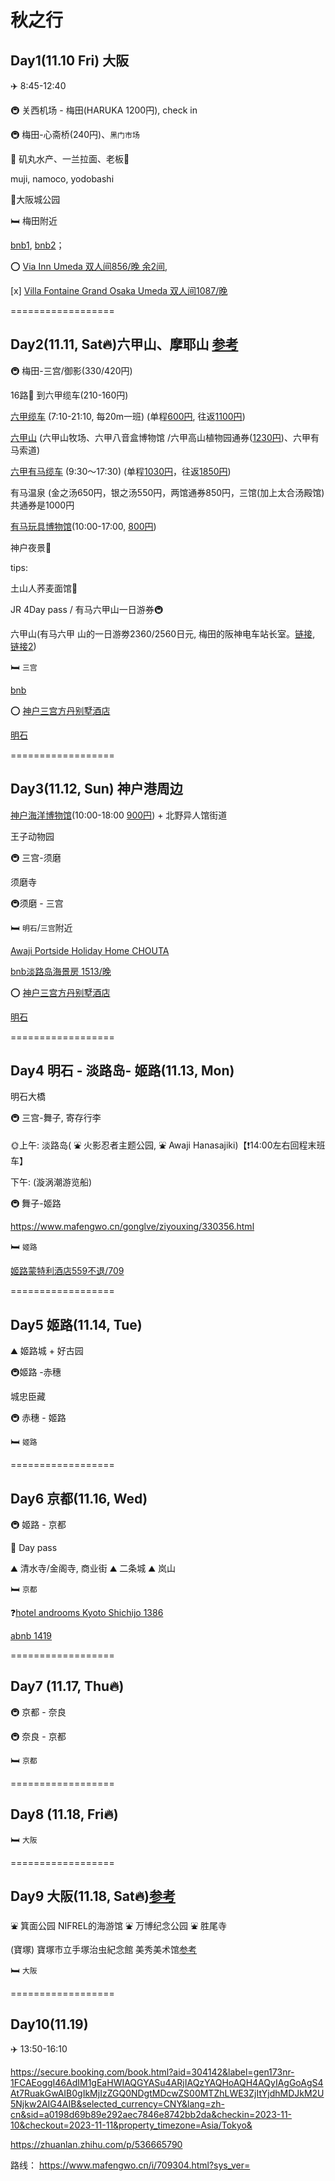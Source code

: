 # 秋之行

## Day1(11.10 Fri) 大阪

✈️ 8:45-12:40

🚇 关西机场 - 梅田(HARUKA 1200円),  check in

🚇 梅田-心斋桥(240円)、`黑门市场`

🍞 矶丸水产、一兰拉面、老板🍜

muji, namoco, yodobashi

🏃大阪城公园



🛏️ 梅田附近

 [bnb1](https://www.airbnb.cn/rooms/774866058907300992?adults=3&check_in=2023-11-10&check_out=2023-11-11&source_impression_id=p3_1697699662_LpYqVjQBULQWPCNe&previous_page_section_name=1000&federated_search_id=dcaf3fe1-b928-462a-a535-d5b6696704bd), [bnb2](https://www.airbnb.cn/rooms/43027343?adults=3&check_in=2023-11-10&check_out=2023-11-11&source_impression_id=p3_1697699662_iObh7XoY7hgItIaz&previous_page_section_name=1000&federated_search_id=dcaf3fe1-b928-462a-a535-d5b6696704bd)；

⭕️ [Via Inn Umeda  双人间856/晚 余2间](https://www.booking.com/hotel/jp/via-inn-umeda.zh-cn.html?aid=304142&label=gen173bo-1DCAEoggI46AdIK1gDaHWIAQGYASu4ARjIAQzYAQPoAQH4AQSIAgGYAiGoAgS4Ar_hpKkGwAIB0gIkY2QwMzBhMjEtMDQ1Ni00ODg0LWFiNzMtOTdiOWJkZmVmNjZm2AIE4AIB&sid=a0198d69b89e292aec7846e8742bb2da&dest_id=234556&dest_type=landmark&room1=A%2CA&group_adults=2&group_children=0&no_rooms=1&checkin=2023-11-10&checkout=2023-11-11&highlighted_blocks=862747907_354736236_2_2_0&atlas_src=sr_iw_title&ucfs=1), 

[x]  [Villa Fontaine Grand Osaka Umeda 双人间1087/晚](https://www.booking.com/hotel/jp/villa-fontaine-grand-osaka-umeda.zh-cn.html?aid=304142&label=gen173bo-1DCAEoggI46AdIK1gDaHWIAQGYASu4ARjIAQzYAQPoAQH4AQSIAgGYAiGoAgS4Ar_hpKkGwAIB0gIkY2QwMzBhMjEtMDQ1Ni00ODg0LWFiNzMtOTdiOWJkZmVmNjZm2AIE4AIB&sid=a0198d69b89e292aec7846e8742bb2da&dest_id=234556&dest_type=landmark&room1=A%2CA&group_adults=2&group_children=0&no_rooms=1&checkin=2023-11-10&checkout=2023-11-11&highlighted_blocks=881086208_357355181_2_2_0&atlas_src=sr_iw_title&ucfs=1)

==================

## Day2(11.11, Sat🔥)六甲山、摩耶山 [参考](https://www.mafengwo.cn/gonglve/ziyouxing/165556.html)



🚇 梅田-三宫/御影(330/420円)

16路🚌 到六甲缆车(210-160円)

[六甲缆车](https://www.rokkosan.com/cable/operation/?lang=zh-CHS) (7:10-21:10, 每20m一班) (单程<u>600円</u>, 往返<u>1100円</u>)

[六甲山](https://www.rokkosan.com/top/operations/?lang=zh-CHS) (六甲山牧场、六甲八音盒博物馆 /六甲高山植物园通券(<u>1230円</u>)、六甲有马索道)

[六甲有马缆车](https://koberope.jp/rokko) (9:30～17:30) (单程<u>1030円</u>，往返<u>1850円</u>)

有马温泉 (金之汤650円，银之汤550円，两馆通券850円，三馆(加上太合汤殿馆)共通券是1000円

[有马玩具博物馆](http://www.arima-toys.jp/)(10:00-17:00, <u>800円</u>)

神户夜景🌃

tips: 

土山人荞麦面馆🍞

 JR 4Day pass / 有马六甲山一日游券🚇

六甲山(有马六甲 山的一日游劵2360/2560日元, 梅田的阪神电车站长室。[链接](https://www.mafengwo.cn/wenda/detail-7072357-7074374.html), [链接2](https://www.mafengwo.cn/i/17191819.html?sys_ver=)) 





🛏️ `三宫` 

[bnb](https://www.booking.com/hotel/jp/villa-fontaine-kobe-sannomiya.zh-cn.html?aid=304142&label=gen173bo-1DCAEoggI46AdIK1gDaHWIAQGYASu4ARjIAQzYAQPoAQH4AQSIAgGYAiGoAgS4Ar_hpKkGwAIB0gIkY2QwMzBhMjEtMDQ1Ni00ODg0LWFiNzMtOTdiOWJkZmVmNjZm2AIE4AIB&sid=a0198d69b89e292aec7846e8742bb2da&atlas_src=hp_iw_btn&checkin=2023-11-11&checkout=2023-11-12&dist=0&group_adults=2&group_children=0&no_rooms=1&room1=A%2CA&sb_price_type=total&srepoch=1697699360&srpvid=91523235f8680066&type=total&#tab-main)

⭕️ [神户三宫方丹别墅酒店](https://www.booking.com/hotel/jp/villa-fontaine-kobe-sannomiya.zh-cn.html?aid=304142&label=gen173bo-1DCAEoggI46AdIK1gDaHWIAQGYASu4ARjIAQzYAQPoAQH4AQSIAgGYAiGoAgS4Ar_hpKkGwAIB0gIkY2QwMzBhMjEtMDQ1Ni00ODg0LWFiNzMtOTdiOWJkZmVmNjZm2AIE4AIB&sid=a0198d69b89e292aec7846e8742bb2da&dest_id=3796&dest_type=district&room1=A%2CA&group_adults=2&group_children=0&no_rooms=1&checkin=2023-11-11&checkout=2023-11-12&highlighted_blocks=53676521_346803203_2_2_0&atlas_src=sr_iw_title&ucfs=1#_)

[明石](https://www.booking.com/hotel/jp/hoterupurehuotoxi-ming-shi.zh-cn.html?aid=304142&label=gen173bo-1FCAEoggI46AdIK1gDaHWIAQGYASu4ARjIAQzYAQHoAQH4AQSIAgGYAiGoAgS4Ar_hpKkGwAIB0gIkY2QwMzBhMjEtMDQ1Ni00ODg0LWFiNzMtOTdiOWJkZmVmNjZm2AIF4AIB&sid=a0198d69b89e292aec7846e8742bb2da&all_sr_blocks=626119702_327215126_1_2_0%2C626119702_327215126_1_2_0;checkin=2023-11-11;checkout=2023-11-12;dest_id=-249153;dest_type=city;dist=0;group_adults=2;group_children=0;hapos=1;highlighted_blocks=626119702_327215126_1_2_0%2C626119702_327215126_1_2_0;hpos=1;matching_block_id=626119702_327215126_1_2_0;no_rooms=1;req_adults=2;req_children=0;room1=A%2CA;sb_price_type=total;sr_order=popularity;sr_pri_blocks=626119702_327215126_1_2_0__930600%2C626119702_327215126_1_2_0__930600;srepoch=1697716977;srpvid=e79b54b38a1e0294;type=total;ucfs=1&#_)


==================


## Day3(11.12, Sun) 神户港周边

[神户海洋博物馆](https://kobe-maritime-museum.com/s_chinese.html)(10:00-18:00 <u>900円</u>) + 北野异人馆街道

王子动物园

🚇 三宫-须磨

须磨寺

🚇须磨 - 三宫

🛏️ `明石`/`三宫`附近

[Awaji Portside Holiday Home CHOUTA](https://www.booking.com/hotel/jp/yu-shi-min-bo-chouta.zh-cn.html?aid=304142&label=gen173bo-1DCAEoggI46AdIK1gDaHWIAQGYASu4ARjIAQzYAQPoAQH4AQSIAgGYAiGoAgS4Ar_hpKkGwAIB0gIkY2QwMzBhMjEtMDQ1Ni00ODg0LWFiNzMtOTdiOWJkZmVmNjZm2AIE4AIB&sid=a0198d69b89e292aec7846e8742bb2da&atlas_src=sr_iw_btn;checkin=2023-11-12;checkout=2023-11-13;dest_id=-233817;dest_type=city;dist=0;group_adults=2;group_children=0;highlighted_blocks=611306601_362255413_2_0_0;no_rooms=1;room1=A%2CA;sb_price_type=total;type=total;ucfs=1&)

[bnb淡路岛海景房 1513/晚](https://www.airbnb.cn/rooms/37825950?adults=3&check_in=2023-11-12&check_out=2023-11-13&source_impression_id=p3_1697713921_dvV63Yg%2BWQ81Zy6l&previous_page_section_name=1000&federated_search_id=57db04e8-a913-4702-80ec-a2a9dd9f1e44)

⭕️ [神户三宫方丹别墅酒店](https://www.booking.com/hotel/jp/villa-fontaine-kobe-sannomiya.zh-cn.html?aid=304142&label=gen173bo-1DCAEoggI46AdIK1gDaHWIAQGYASu4ARjIAQzYAQPoAQH4AQSIAgGYAiGoAgS4Ar_hpKkGwAIB0gIkY2QwMzBhMjEtMDQ1Ni00ODg0LWFiNzMtOTdiOWJkZmVmNjZm2AIE4AIB&sid=a0198d69b89e292aec7846e8742bb2da&all_sr_blocks=53676559_346803203_3_2_0;checkin=2023-11-12;checkout=2023-11-13;dest_id=-233817;dest_type=city;dist=0;group_adults=3;group_children=0;hapos=2;highlighted_blocks=53676559_346803203_3_2_0;hpos=2;matching_block_id=53676559_346803203_3_2_0;no_rooms=1;req_adults=3;req_children=0;room1=A%2CA%2CA;sb_price_type=total;sr_order=popularity;sr_pri_blocks=53676559_346803203_3_2_0__979668;srepoch=1697715299;srpvid=70ea5167dd460021;type=total;ucfs=1&#hotelTmpl)

[明石](https://www.booking.com/hotel/jp/hoterupurehuotoxi-ming-shi.zh-cn.html?aid=304142&label=gen173bo-1FCAEoggI46AdIK1gDaHWIAQGYASu4ARjIAQzYAQHoAQH4AQSIAgGYAiGoAgS4Ar_hpKkGwAIB0gIkY2QwMzBhMjEtMDQ1Ni00ODg0LWFiNzMtOTdiOWJkZmVmNjZm2AIF4AIB&sid=a0198d69b89e292aec7846e8742bb2da&all_sr_blocks=626119702_327215126_1_2_0%2C626119702_327215126_1_2_0;checkin=2023-11-11;checkout=2023-11-12;dest_id=-249153;dest_type=city;dist=0;group_adults=2;group_children=0;hapos=1;highlighted_blocks=626119702_327215126_1_2_0%2C626119702_327215126_1_2_0;hpos=1;matching_block_id=626119702_327215126_1_2_0;no_rooms=1;req_adults=2;req_children=0;room1=A%2CA;sb_price_type=total;sr_order=popularity;sr_pri_blocks=626119702_327215126_1_2_0__930600%2C626119702_327215126_1_2_0__930600;srepoch=1697716977;srpvid=e79b54b38a1e0294;type=total;ucfs=1&#_)


==================


## Day4 明石 - 淡路岛- 姬路(11.13, Mon)

明石大橋

🚇 三宫-舞子, 寄存行李

🌞上午: 淡路岛( ⛲️ 火影忍者主题公园, ⛲️ Awaji Hanasajiki)【❗️14:00左右回程末班车】

下午: (漩涡潮游览船)



🚇 舞子-姬路

https://www.mafengwo.cn/gonglve/ziyouxing/330356.html



🛏️ `姬路` 

[姬路蒙特利酒店559不退/709](https://www.booking.com/hotel/jp/hoterumontoreji-lu.zh-cn.html?aid=304142&label=gen173bo-1DCAEoggI46AdIK1gDaHWIAQGYASu4ARjIAQzYAQPoAQH4AQSIAgGYAiGoAgS4Ar_hpKkGwAIB0gIkY2QwMzBhMjEtMDQ1Ni00ODg0LWFiNzMtOTdiOWJkZmVmNjZm2AIE4AIB&sid=a0198d69b89e292aec7846e8742bb2da&dest_id=-229173&dest_type=city&room1=A%2CA&group_adults=2&group_children=0&no_rooms=1&checkin=2023-11-13&checkout=2023-11-14&highlighted_blocks=231656610_0_2_0_0&atlas_src=sr_iw_title&ucfs=1)


==================


## Day5 姬路(11.14, Tue)

⛰️ 姬路城 + 好古园

🚇姬路 -赤穗

城忠臣藏

🚇 赤穗 - 姬路

🛏️ `姬路`


==================



## Day6 京都(11.16, Wed)

🚇 姬路 - 京都

🚌 Day pass

⛰️ 清水寺/金阁寺, 商业街
⛰️ 二条城
⛰️ 岚山

🛏️ `京都`

❓[hotel androoms Kyoto Shichijo 1386](https://www.booking.com/hotel/jp/androoms-kyoto-shichijo.zh-cn.html?aid=304142&label=gen173bo-1FCAEoggI46AdIK1gDaHWIAQGYASu4ARjIAQzYAQHoAQH4AQSIAgGYAiGoAgS4Ar_hpKkGwAIB0gIkY2QwMzBhMjEtMDQ1Ni00ODg0LWFiNzMtOTdiOWJkZmVmNjZm2AIF4AIB&sid=a0198d69b89e292aec7846e8742bb2da&all_sr_blocks=694124602_0_2_0_0;checkin=2023-11-16;checkout=2023-11-17;dest_id=-235402;dest_type=city;dist=0;group_adults=2;group_children=0;hapos=1;highlighted_blocks=694124602_0_2_0_0;hpos=1;matching_block_id=694124602_0_2_0_0;no_rooms=1;req_adults=2;req_children=0;room1=A%2CA;sb_price_type=total;sr_order=popularity;sr_pri_blocks=694124602_0_2_0_0__2839586;srepoch=1697717721;srpvid=462456229a75016d;type=total;ucfs=1&#_)

[abnb 1419](https://www.airbnb.cn/rooms/15362865?adults=3&check_in=2023-11-16&check_out=2023-11-17&source_impression_id=p3_1697717984_zLJSQyw6GgMvgGAe&previous_page_section_name=1000&federated_search_id=a5595435-6b9b-4426-806e-0f7ebabb7d42)


==================


## Day7 (11.17, Thu🔥)

🚇 京都 - 奈良

🚇 奈良 - 京都

🛏️ `京都`


==================


## Day8 (11.18, Fri🔥)



🛏️ `大阪`


==================


## Day9 大阪(11.18, Sat🔥)[参考](https://www.mafengwo.cn/i/6617477.html?sys_ver=)

⛲️ 箕面公园
NIFREL的海游馆
⛲️ 万博纪念公园
⛲️ 胜尾寺

(寶塚) 寶塚市立手塚治虫紀念館
美秀美术馆[参考](https://www.mafengwo.cn/gonglve/ziyouxing/240694.html)

🛏️ `大阪`


==================


## Day10(11.19)





✈️ 13:50-16:10






https://secure.booking.com/book.html?aid=304142&label=gen173nr-1FCAEoggI46AdIM1gEaHWIAQGYASu4ARjIAQzYAQHoAQH4AQyIAgGoAgS4At7RuakGwAIB0gIkMjIzZGQ0NDgtMDcwZS00MTZhLWE3ZjItYjdhMDJkM2U5Njkw2AIG4AIB&selected_currency=CNY&lang=zh-cn&sid=a0198d69b89e292aec7846e8742bb2da&checkin=2023-11-10&checkout=2023-11-11&property_timezone=Asia/Tokyo&



https://zhuanlan.zhihu.com/p/536665790



路线：
https://www.mafengwo.cn/i/709304.html?sys_ver=